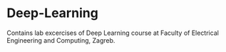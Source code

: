 # Deep-Learning
Contains lab excercises of Deep Learning course at Faculty of Electrical Engineering and Computing, Zagreb.
